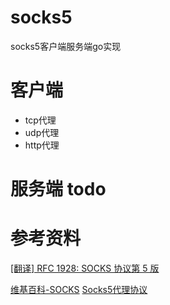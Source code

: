 # socks5
socks5客户端服务端go实现

# 客户端

- tcp代理
- udp代理
- http代理

# 服务端 todo

# 参考资料
[[翻译] RFC 1928: SOCKS 协议第 5 版](https://luyuhuang.tech/2020/08/27/rfc1928.html#7-%E5%9F%BA%E4%BA%8E-udp-%E5%AE%A2%E6%88%B7%E7%AB%AF%E7%9A%84%E8%BF%87%E7%A8%8B)

[维基百科-SOCKS](https://zh.wikipedia.org/wiki/SOCKS)
[Socks5代理协议](https://juejin.cn/post/6844903923518537741)